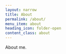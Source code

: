 ```yaml
---
layout: narrow
title: About
permalink: /about/
menu_item: about
heading_icon: folder-open
content_class: about
---
```


About me.
